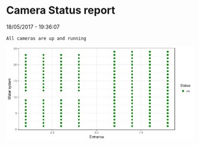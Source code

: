 Camera Status report
================
18/05/2017 - 19:36:07

    All cameras are up and running

![](camreport_files/figure-markdown_github/unnamed-chunk-2-1.png)

